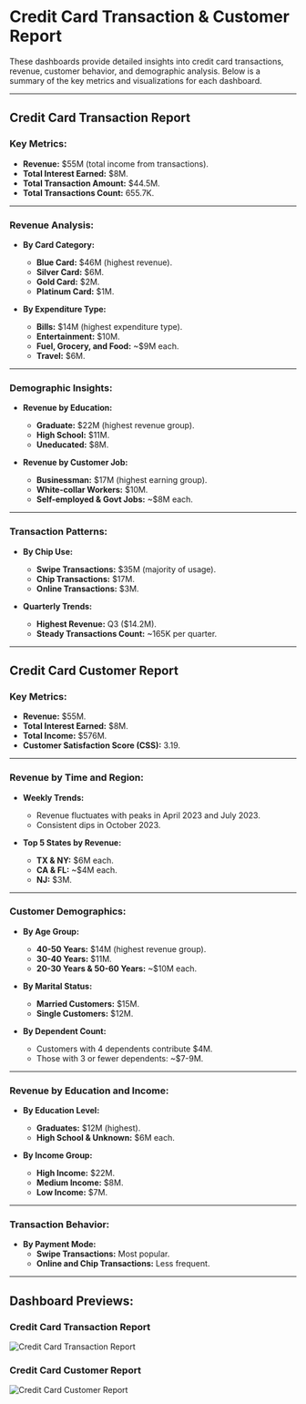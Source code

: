 # Credit Card Transaction & Customer Report

These dashboards provide detailed insights into credit card transactions, revenue, customer behavior, and demographic analysis. Below is a summary of the key metrics and visualizations for each dashboard.

---

## Credit Card Transaction Report

### Key Metrics:
- **Revenue:** $55M (total income from transactions).
- **Total Interest Earned:** $8M.
- **Total Transaction Amount:** $44.5M.
- **Total Transactions Count:** 655.7K.

---

### Revenue Analysis:
- **By Card Category:**
  - **Blue Card:** $46M (highest revenue).
  - **Silver Card:** $6M.
  - **Gold Card:** $2M.
  - **Platinum Card:** $1M.

- **By Expenditure Type:**
  - **Bills:** $14M (highest expenditure type).
  - **Entertainment:** $10M.
  - **Fuel, Grocery, and Food:** ~$9M each.
  - **Travel:** $6M.

---

### Demographic Insights:
- **Revenue by Education:**
  - **Graduate:** $22M (highest revenue group).
  - **High School:** $11M.
  - **Uneducated:** $8M.

- **Revenue by Customer Job:**
  - **Businessman:** $17M (highest earning group).
  - **White-collar Workers:** $10M.
  - **Self-employed & Govt Jobs:** ~$8M each.

---

### Transaction Patterns:
- **By Chip Use:**
  - **Swipe Transactions:** $35M (majority of usage).
  - **Chip Transactions:** $17M.
  - **Online Transactions:** $3M.

- **Quarterly Trends:**
  - **Highest Revenue:** Q3 ($14.2M).
  - **Steady Transactions Count:** ~165K per quarter.

---

## Credit Card Customer Report

### Key Metrics:
- **Revenue:** $55M.
- **Total Interest Earned:** $8M.
- **Total Income:** $576M.
- **Customer Satisfaction Score (CSS):** 3.19.

---

### Revenue by Time and Region:
- **Weekly Trends:**
  - Revenue fluctuates with peaks in April 2023 and July 2023.
  - Consistent dips in October 2023.

- **Top 5 States by Revenue:**
  - **TX & NY:** $6M each.
  - **CA & FL:** ~$4M each.
  - **NJ:** $3M.

---

### Customer Demographics:
- **By Age Group:**
  - **40-50 Years:** $14M (highest revenue group).
  - **30-40 Years:** $11M.
  - **20-30 Years & 50-60 Years:** ~$10M each.

- **By Marital Status:**
  - **Married Customers:** $15M.
  - **Single Customers:** $12M.

- **By Dependent Count:**
  - Customers with 4 dependents contribute $4M.
  - Those with 3 or fewer dependents: ~$7-9M.

---

### Revenue by Education and Income:
- **By Education Level:**
  - **Graduates:** $12M (highest).
  - **High School & Unknown:** $6M each.

- **By Income Group:**
  - **High Income:** $22M.
  - **Medium Income:** $8M.
  - **Low Income:** $7M.

---

### Transaction Behavior:
- **By Payment Mode:**
  - **Swipe Transactions:** Most popular.
  - **Online and Chip Transactions:** Less frequent.

---

## Dashboard Previews:

### Credit Card Transaction Report
![Credit Card Transaction Report ](https://github.com/user-attachments/assets/dfe76a89-381a-468e-8ff5-0f0c2441a7e6)

### Credit Card Customer Report
![Credit Card Customer Report ](https://github.com/user-attachments/assets/15be3b0c-70c8-4178-a629-3fd6018267e0)
